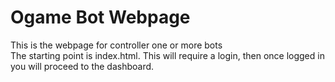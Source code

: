 # Ogame Bot Webpage #
This is the webpage for controller one or more bots<br/>
The starting point is index.html.  This will require a login, then once logged in you will proceed to the dashboard.
